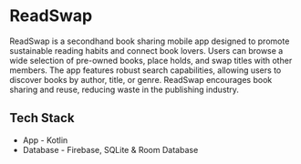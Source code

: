 # ReadSwap

ReadSwap is a secondhand book sharing mobile app designed to promote sustainable reading habits and connect book lovers. Users can browse a wide selection of pre-owned books, place holds, and swap titles with other members. The app features robust search capabilities, allowing users to discover books by author, title, or genre. ReadSwap encourages book sharing and reuse, reducing waste in the publishing industry.

## Tech Stack
* App - Kotlin
* Database - Firebase, SQLite & Room Database
